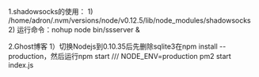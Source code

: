 1.shadowsocks的使用：
    1)  /home/adron/.nvm/versions/node/v0.12.5/lib/node_modules/shadowsocks
    2)  运行命令：nohup node bin/ssserver &

2.Ghost博客
    1）切换Nodejs到0.10.35后先删除sqlite3在npm install --production，然后运行npm start /// NODE_ENV=production pm2 start index.js
